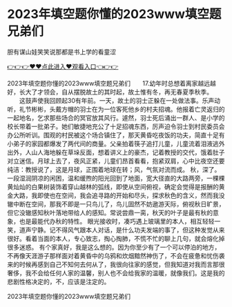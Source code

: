 # 2023年填空题你懂的2023www填空题兄弟们
胆有谋山娃笑笑说那都是书上学的看童涩

<a href="https://github.com/zchuit/pxmid/issues/2">👉👉👉♥♥点此进入♥观看入口👈👉👉</a>

2023年填空题你懂的2023www填空题兄弟们　　17.幼年时总想着离家越远越好，长大了才领会，自从摆脱故土的其时起，故土惟有冬，再无春夏季秋季。
　　这鼓声使我回顾起30有年前。一天，故土的羽士正躲在一处做法事。乐声动听，礼节彬彬，头戴方帽的羽士在为一位客死他乡的村夫招魂。他报着亡灵返归的一起地名，乞求那些场合的冥官放其风行。遽然，羽士死后涌出一群人、是小学的校长带着一批弟子。她们敏捷地充公了十足招魂东西，厉声迫令羽士到村民委员会办公所听训。围观的村民被这个场合镇住了，那天黄昏吃夜饭的功夫，简直十足有小弟子的家园都爆发了两代间的商量。父亲拍着筷子追打儿童，儿童流着泪液逃外出外，人山人海地躲在草垛反面，想着讲义上的豪杰，记着教授的交代，饿着肚子对立迷信。月球上去了，夜风正紧，儿童们昂首看看，抱紧双肩，心中比夜空还要纯洁：教授说了，这是月球，正围着地球在转；风，气氛对流而成。
	秋，深了。一段湿润阴凉的闲困，温和缓煦的阳光回到了地面，宽大径直的大路两旁，一棵棵黄灿灿的白果树装饰着穿山越林的弧线，即使从空间俯视，确定会觉得是报酬的黄金大路，我即使也在空间，我会追寻路的开始和尽头，探求秋色的含义，然而我没辙中断在空间，那我不即是一只鸟儿了，鸟儿固然不妨遨游天际，俯视秋日旷景，但它没辙感知秋叶落地带给人的感知。常说尝鼎一脔，秋天的叶子是最有秋的意象，也是最能代办秋的特性。
眼光接收时，凑巧遇上玻璃里的本人，相互轻轻一笑，道声宁静。记不得风气跟本人对话，是什么功夫发端的事了，但这种发觉从来很好。看着当面的本人，专心致志，掏心掏肺，不慌不忙的聊上几句，就会熔化掉很多迷惑。
有个家真好，我是这么想的。因为你至少有了一个可以停泊的地方，不再像天涯游子那样面对着黄昏中的乌鸦和炊烟黯然神伤了，不会在疲惫和忧伤袭来的时候再感到自己不知何去何从了，我很向往家的感觉，但我知道对我而言那很奢侈，我不会给任何人家的温馨，别人也不会给我家的温暖，就像我们。这是我的悲剧性格决定的，不，应该是注定的。

2023年填空题你懂的2023www填空题兄弟们
